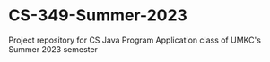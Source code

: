 # CS-349-Summer-2023
Project repository for CS Java Program Application class of UMKC's Summer 2023 semester
